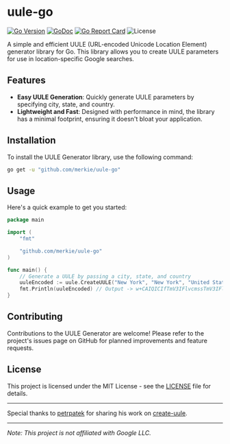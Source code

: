 # uule-go

[![Go Version](https://img.shields.io/badge/Go-1.21.3-blue)](https://golang.org)
[![GoDoc](https://pkg.go.dev/badge/github.com/merkie/uule-go.svg)](https://pkg.go.dev/github.com/merkie/uule-go)
[![Go Report Card](https://goreportcard.com/badge/github.com/merkie/uule-go)](https://goreportcard.com/report/github.com/merkie/uule-go)
![License](https://img.shields.io/badge/license-MIT-green)

A simple and efficient UULE (URL-encoded Unicode Location Element) generator library for Go. This library allows you to create UULE parameters for use in location-specific Google searches.

## Features

- **Easy UULE Generation**: Quickly generate UULE parameters by specifying city, state, and country.
- **Lightweight and Fast**: Designed with performance in mind, the library has a minimal footprint, ensuring it doesn't bloat your application.

## Installation

To install the UULE Generator library, use the following command:

```bash
go get -u "github.com/merkie/uule-go"
```

## Usage

Here's a quick example to get you started:

```go
package main

import (
	"fmt"

	"github.com/merkie/uule-go"
)

func main() {
	// Generate a UULE by passing a city, state, and country
	uuleEncoded := uule.CreateUULE("New York", "New York", "United States").Encode()
	fmt.Println(uuleEncoded) // Output -> w+CAIQICIfTmV3IFlvcmssTmV3IFlvcmssVW5pdGVkIFN0YXRlcw==
}
```

## Contributing

Contributions to the UULE Generator are welcome! Please refer to the project's issues page on GitHub for planned improvements and feature requests.

## License

This project is licensed under the MIT License - see the [LICENSE](LICENSE) file for details.

---

Special thanks to [petrpatek](https://github.com/petrpatek) for sharing his work on [create-uule](https://github.com/petrpatek/create-uule).

---

_Note: This project is not affiliated with Google LLC._
